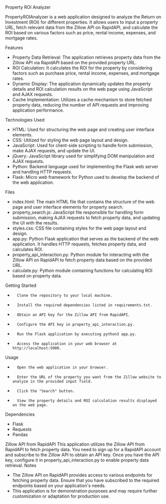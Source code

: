 Property ROI Analyzer 

PropertyROIAnalyzer is a web application designed to analyze the Return on Investment (ROI) for different properties. 
It allows users to input a property URL, fetch relevant data from the Zillow API on RapidAPI, and calculate the ROI 
based on various factors such as price, rental income, expenses, and mortgage rates.

Features
* Property Data Retrieval: The application retrieves property data from the Zillow API via RapidAPI based on the provided property URL.
* ROI Calculation: It calculates the ROI for the property by considering factors such as purchase price, rental income, expenses, and mortgage rates.
* Dynamic Display: The application dynamically updates the property details and ROI calculation results on the web page using JavaScript and AJAX requests.
* Cache Implementation: Utilizes a cache mechanism to store fetched property data, reducing the number of API requests and improving application performance.

Technologies Used
* HTML: Used for structuring the web page and creating user interface elements.
* CSS: Utilized for styling the web page layout and design.
* JavaScript: Used for client-side scripting to handle form submission, make AJAX requests, and update the UI.
* jQuery: JavaScript library used for simplifying DOM manipulation and AJAX requests.
* Python: Backend language used for implementing the Flask web server and handling HTTP requests.
* Flask: Micro web framework for Python used to develop the backend of the web application.

Files
* index.html: The main HTML file that contains the structure of the web page and user interface elements for property search.
* property_search.js: JavaScript file responsible for handling form submission, making AJAX requests to fetch property data, and updating the UI with the results.
* styles.css: CSS file containing styles for the web page layout and design.
* app.py: Python Flask application that serves as the backend of the web application. It handles HTTP requests, fetches property data, and calculates ROI.
* property_api_interaction.py: Python module for interacting with the Zillow API on RapidAPI to fetch property data based on the provided URL.
* calculate.py: Python module containing functions for calculating ROI based on property data.

Getting Started
* 		Clone the repository to your local machine.
* 		Install the required dependencies listed in requirements.txt.
* 		Obtain an API key for the Zillow API from RapidAPI.
* 		Configure the API key in property_api_interaction.py.
* 		Run the Flask application by executing python3 app.py.
* 		Access the application in your web browser at http://localhost:5000.

Usage
* 		Open the web application in your browser.
* 		Enter the URL of the property you want from the Zillow website to analyze in the provided input field.
* 		Click the "Search" button.
* 		View the property details and ROI calculation results displayed on the web page.

Dependencies
* Flask
* Requests
* Pandas

Zillow API from RapidAPI
This application utilizes the Zillow API from RapidAPI to fetch property data. You need to sign up for a RapidAPI account and subscribe to the Zillow API to obtain an API key. Once you have the API key, configure it in property_api_interaction.py to enable property data retrieval.
Notes
* The Zillow API on RapidAPI provides access to various endpoints for fetching property data. Ensure that you have subscribed to the required endpoints based on your application's needs.
* This application is for demonstration purposes and may require further customization or adaptation for production use.
